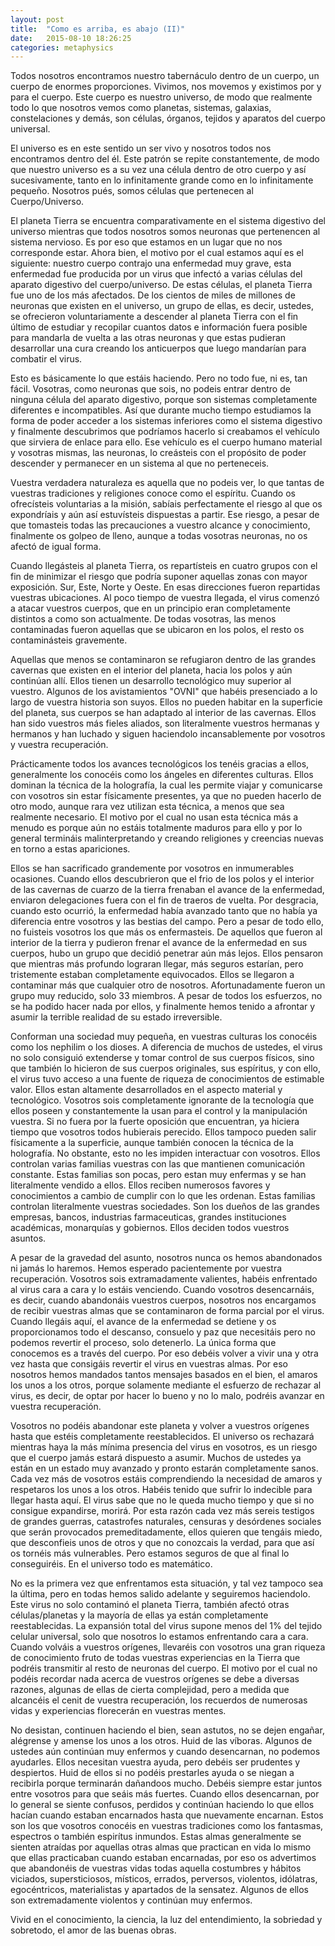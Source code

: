 ```yaml
---
layout: post
title:  "Como es arriba, es abajo (II)"
date:   2015-08-10 18:26:25
categories: metaphysics
---
```


Todos nosotros encontramos nuestro tabernáculo dentro de un cuerpo, un cuerpo de enormes proporciones. Vivimos, nos movemos y existimos por y para el cuerpo. Este cuerpo es nuestro universo, de modo que realmente todo lo que nosotros vemos como planetas, sistemas, galaxias, constelaciones y demás, son células, órganos, tejidos y aparatos del cuerpo universal.

El universo es en este sentido un ser vivo y nosotros todos nos encontramos dentro del él. Este patrón se repite constantemente, de modo que nuestro universo es a su vez una célula dentro de otro cuerpo y así sucesivamente, tanto en lo infinitamente grande como en lo infinitamente pequeño. Nosotros pués, somos células que pertenecen al Cuerpo/Universo.

El planeta Tierra se encuentra comparativamente en el sistema digestivo del universo mientras que todos nosotros somos neuronas que pertenencen al sistema nervioso. Es por eso que estamos en un lugar que no nos corresponde estar. Ahora bien, el motivo por el cual estamos aquí es el siguiente: nuestro cuerpo contrajo una enfermedad muy grave, esta enfermedad fue producida por un virus que infectó a varias células del aparato digestivo del cuerpo/universo. De estas células, el planeta Tierra fue uno de los más afectados. De los cientos de miles de millones de neuronas que existen en el universo, un grupo de ellas, es decir, ustedes, se ofrecieron voluntariamente a descender al planeta Tierra con el fin último de estudiar y recopilar cuantos datos e información fuera posible para mandarla de vuelta a las otras neuronas y que estas pudieran desarrollar una cura creando los anticuerpos que luego mandarían para combatir el virus.

Esto es básicamente lo que estáis haciendo. Pero no todo fue, ni es, tan fácil. Vosotras, como neuronas que sois, no podeis entrar dentro de ninguna célula del aparato digestivo, porque son sistemas completamente diferentes e incompatibles. Así que durante mucho tiempo estudiamos la forma de poder acceder a los sistemas inferiores como el sistema digestivo y finalmente descubrimos que podríamos hacerlo si creabamos el vehículo que sirviera de enlace para ello. Ese vehículo es el cuerpo humano material y vosotras mismas, las neuronas, lo creásteis con el propósito de poder descender y permanecer en un sistema al que no perteneceis.

Vuestra verdadera naturaleza es aquella que no podeis ver, lo que tantas de vuestras tradiciones y religiones conoce como el espíritu. Cuando os ofrecísteis voluntarias a la misión, sabíais perfectamente el riesgo al que os expondríais y aún así estuvísteis dispuestas a partir. Ese riesgo, a pesar de que tomasteis todas las precauciones a vuestro alcance y conocimiento, finalmente os golpeo de lleno, aunque a todas vosotras neuronas, no os afectó de igual forma.

Cuando llegásteis al planeta Tierra, os repartísteis en cuatro grupos con el fin de minimizar el riesgo que podría suponer aquellas zonas con mayor exposición. Sur, Este, Norte y Oeste. En esas direcciones fueron repartidas vuestras ubicaciones. Al poco tiempo de vuestra llegada, el virus comenzó a atacar vuestros cuerpos, que en un principio eran completamente distintos a como son actualmente. De todas vosotras, las menos contaminadas fueron aquellas que se ubicaron en los polos, el resto os contaminásteis gravemente.

Aquellas que menos se contaminaron se refugiaron dentro de las grandes cavernas que existen en el interior del planeta, hacia los polos y aún continúan allí. Ellos tienen un desarrollo tecnológico muy superior al vuestro. Algunos de los avistamientos "OVNI" que habéis presenciado a lo largo de vuestra historia son suyos. Ellos no pueden habitar en la superficie del planeta, sus cuerpos se han adaptado al interior de las cavernas. Ellos han sido vuestros más fieles aliados, son literalmente vuestros hermanas y hermanos y han luchado y siguen haciendolo incansablemente por vosotros y vuestra recuperación.

Prácticamente todos los avances tecnológicos los tenéis gracias a ellos, generalmente los conocéis como los ángeles en diferentes culturas. Ellos dominan la técnica de la holografía, la cual les permite viajar y comunicarse con vosotros sin estar físicamente presentes, ya que no pueden hacerlo de otro modo, aunque rara vez utilizan esta técnica, a menos que sea realmente necesario. El motivo por el cual no usan esta técnica más a menudo es porque aún no estáis totalmente maduros para ello y por lo general termináis malinterpretando y creando religiones y creencias nuevas en torno a estas apariciones.

Ellos se han sacrificado grandemente por vosotros en inmumerables ocasiones. Cuando ellos descubrieron que el frio de los polos y el interior de las cavernas de cuarzo de la tierra frenaban el avance de la enfermedad, enviaron delegaciones fuera con el fin de traeros de vuelta. Por desgracia, cuando esto ocurrió, la enfermedad había avanzado tanto que no había ya diferencia entre vosotros y las bestias del campo. Pero a pesar de todo ello, no fuisteis vosotros los que más os enfermasteis. De aquellos que fueron al interior de la tierra y pudieron frenar el avance de la enfermedad en sus cuerpos, hubo un grupo que decidió penetrar aún más lejos. Ellos pensaron que mientras más profundo lograran llegar, más seguros estarían, pero tristemente estaban completamente equivocados. Ellos se llegaron a contaminar más que cualquier otro de nosotros. Afortunadamente fueron un grupo muy reducido, solo 33 miembros. A pesar de todos los esfuerzos, no se ha podido hacer nada por ellos, y finalmente hemos tenido a afrontar y asumir la terrible realidad de su estado irreversible.

Conforman una sociedad muy pequeña, en vuestras culturas los conocéis como los nephilim o los dioses. A diferencia de muchos de ustedes, el virus no solo consiguió extenderse y tomar control de sus cuerpos físicos, sino que también lo hicieron de sus cuerpos originales, sus espíritus, y con ello, el virus tuvo acceso a una fuente de riqueza de conocimientos de estimable valor. Ellos estan altamente desarrollados en el aspecto material y tecnológico. Vosotros sois completamente ignorante de la tecnología que ellos poseen y constantemente la usan para el control y la manipulación vuestra. Si no fuera por la fuerte oposición que encuentran, ya hiciera tiempo que vosotros todos hubierais perecido. Ellos tampoco pueden salir físicamente a la superficie, aunque también conocen la técnica de la holografía. No obstante, esto no les impiden interactuar con vosotros. Ellos controlan varias familias vuestras con las que mantienen comunicación constante. Estas familias son pocas, pero estan muy enfermas y se han literalmente vendido a ellos. Ellos reciben numerosos favores y conocimientos a cambio de cumplir con lo que les ordenan. Estas familias controlan literalmente vuestras sociedades. Son los dueños de las grandes empresas, bancos, industrias farmaceuticas, grandes instituciones académicas, monarquías y gobiernos. Ellos deciden todos vuestros asuntos.

A pesar de la gravedad del asunto, nosotros nunca os hemos abandonados ni jamás lo haremos. Hemos esperado pacientemente por vuestra recuperación. Vosotros sois extramadamente valientes, habéis enfrentado al virus cara a cara y lo estáis venciendo. Cuando vosotros desencarnáis, es decir, cuando abandonáis vuestros cuerpos, nosotros nos encargamos de recibir vuestras almas que se contaminaron de forma parcial por el virus. Cuando llegáis aquí, el avance de la enfermedad se detiene y os proporcionamos todo el descanso, consuelo y paz que necesitáis pero no podemos revertir el proceso, solo detenerlo. La única forma que conocemos es a través del cuerpo. Por eso debéis volver a vivir una y otra vez hasta que consigáis revertir el virus en vuestras almas. Por eso nosotros hemos mandados tantos mensajes basados en el bien, el amaros los unos a los otros, porque solamente mediante el esfuerzo de rechazar al virus, es decir, de optar por hacer lo bueno y no lo malo, podréis avanzar en vuestra recuperación.

Vosotros no podéis abandonar este planeta y volver a vuestros orígenes hasta que estéis completamente reestablecidos. El universo os rechazará mientras haya la más mínima presencia del virus en vosotros, es un riesgo que el cuerpo jamás estará dispuesto a asumir. Muchos de ustedes ya están en un estado muy avanzado y pronto estarán completamente sanos. Cada vez más de vosotros estáis comprendiendo la necesidad de amaros y respetaros los unos a los otros. Habéis tenido que sufrir lo indecible para llegar hasta aquí. El virus sabe que no le queda mucho tiempo y que si no consigue expandirse, morirá. Por esta razón cada vez más sereis testigos de grandes guerras, catastrofes naturales, censuras y desórdenes sociales que serán provocados premeditadamente, ellos quieren que tengáis miedo, que desconfieis unos de otros y que no conozcais la verdad, para que así os tornéis más vulnerables. Pero estamos seguros de que al final lo conseguiréis. En el universo todo es matemático.

No es la primera vez que enfrentamos esta situación, y tal vez tampoco sea la última, pero en todas hemos salido adelante y seguiremos haciendolo. Este virus no solo contaminó el planeta Tierra, también afectó otras células/planetas y la mayoría de ellas ya están completamente reestablecidas. La expansión total del virus supone menos del 1% del tejido celular universal, solo que nosotros lo estamos enfrentando cara a cara. Cuando volváis a vuestros orígenes, llevaréis con vosotros una gran riqueza de conocimiento fruto de todas vuestras experiencias en la Tierra que podréis transmitir al resto de neuronas del cuerpo. El motivo por el cual no podéis recordar nada acerca de vuestros orígenes se debe a diversas razones, algunas de ellas de cierta complejidad, pero a medida que alcancéis el cenit de vuestra recuperación, los recuerdos de numerosas vidas y experiencias florecerán en vuestras mentes.

No desistan, continuen haciendo el bien, sean astutos, no se dejen engañar, alégrense y amense los unos a los otros. Huid de las víboras. Algunos de ustedes aún continúan muy enfermos y cuando desencarnan, no podemos ayudarles. Ellos necesitan vuestra ayuda, pero debéis ser prudentes y despiertos. Huid de ellos si no podéis prestarles ayuda o se niegan a recibirla porque terminarán dañandoos mucho. Debéis siempre estar juntos entre vosotros para que seáis más fuertes. Cuando ellos desencarnan, por lo general se siente confusos, perdidos y continúan haciendo lo que ellos hacían cuando estaban encarnados hasta que nuevamente encarnan. Estos son los que vosotros conocéis en vuestras tradiciones como los fantasmas, espectros o también espirítus inmundos. Estas almas generalmente se sienten atraídas por aquellas otras almas que practican en vida lo mismo que ellas practicaban cuando estaban encarnadas, por eso os advertimos que abandonéis de vuestras vidas todas aquella costumbres y hábitos viciados, supersticiosos, místicos, errados, perversos, violentos, idólatras, egocéntricos, materialistas y apartados de la sensatez. Algunos de ellos son extremadamente violentos y continúan muy enfermos.

Vivid en el conocimiento, la ciencia, la luz del entendimiento, la sobriedad y sobretodo, el amor de las buenas obras.

